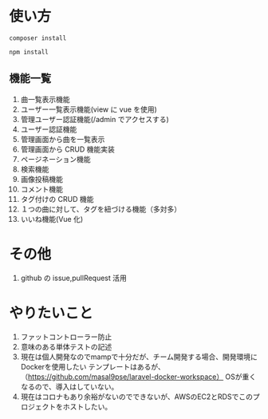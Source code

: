# 使い方

```
composer install

npm install
```

## 機能一覧

1. 曲一覧表示機能
2. ユーザー一覧表示機能(view に vue を使用)
3. 管理ユーザー認証機能(/admin でアクセスする)
4. ユーザー認証機能
5. 管理画面から曲を一覧表示
6. 管理画面から CRUD 機能実装
7. ページネーション機能
8. 検索機能
9. 画像投稿機能
10. コメント機能
11. タグ付けの CRUD 機能
12. １つの曲に対して、タグを紐づける機能（多対多）
13. いいね機能(Vue 化)

# その他

1. github の issue,pullRequest 活用

# やりたいこと

1. ファットコントローラー防止
2. 意味のある単体テストの記述
3. 現在は個人開発なのでmampで十分だが、チーム開発する場合、開発環境にDockerを使用したい
テンプレートはあるが、（https://github.com/masal9pse/laravel-docker-workspace） OSが重くなるので、導入はしていない。
4. 現在はコロナもあり余裕がないのでできないが、AWSのEC2とRDSでこのプロジェクトをホストしたい。
